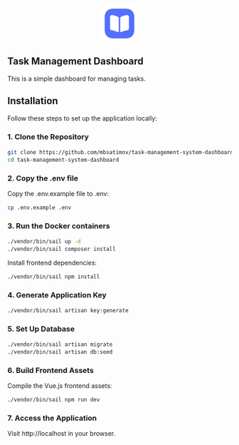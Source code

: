 <p align="center">
    <a href="https://laravel.com" target="_blank">
        <img src="public/logo.png" width="80" alt="Laravel Logo">
    </a>
</p>

## Task Management Dashboard

This is a simple dashboard for managing tasks.


## Installation

Follow these steps to set up the application locally:

### 1. Clone the Repository

```sh
git clone https://github.com/mbsatimov/task-management-system-dashboard
cd task-management-system-dashboard
```

### 2. Copy the .env file

Copy the .env.example file to .env:

```sh
cp .env.example .env
```

### 3. Run the Docker containers

```sh
./vendor/bin/sail up -d
./vendor/bin/sail composer install
```

Install frontend dependencies:

```sh
./vendor/bin/sail npm install
```

### 4. Generate Application Key

```sh
./vendor/bin/sail artisan key:generate
```

### 5. Set Up Database

```sh
./vendor/bin/sail artisan migrate
./vendor/bin/sail artisan db:seed
```

### 6. Build Frontend Assets

Compile the Vue.js frontend assets:

```sh
./vendor/bin/sail npm run dev
```

### 7. Access the Application

Visit http://localhost in your browser.
